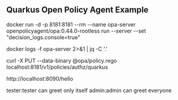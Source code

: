 Quarkus Open Policy Agent Example
---

docker run -d -p 8181:8181 --rm --name opa-server openpolicyagent/opa:0.44.0-rootless run --server --set "decision_logs.console=true"

docker logs -f opa-server 2>&1 | jq  -C '.'

curl -X PUT --data-binary @opa/policy.rego  localhost:8181/v1/policies/authz/quarkus 

http://localhost:8090/hello

tester:tester can greet only itself
admin:admin can greet everyone
